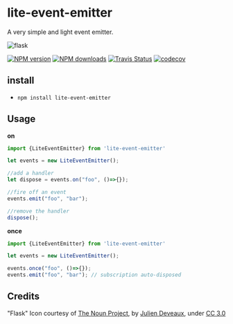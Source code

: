 # lite-event-emitter

A very simple and light event emitter. 

![flask](https://cloud.githubusercontent.com/assets/3584509/24398231/b01a59d0-13a0-11e7-8ed6-c033f97df9a9.png)

[![NPM version][npm-image]][npm-url]
[![NPM downloads][npm-downloads]][npm-url]
[![Travis Status][travis-image]][travis-url]
[![codecov](https://codecov.io/gh/MeirionHughes/lite-event-emitter/branch/master/graph/badge.svg)](https://codecov.io/gh/MeirionHughes/lite-event-emitter)

## install

* `npm install lite-event-emitter` 

## Usage

**on**
```ts
import {LiteEventEmitter} from 'lite-event-emitter'

let events = new LiteEventEmitter();

//add a handler
let dispose = events.on("foo", ()=>{});

//fire off an event
events.emit("foo", "bar");

//remove the handler
dispose();
```

**once**
```ts
import {LiteEventEmitter} from 'lite-event-emitter'

let events = new LiteEventEmitter();

events.once("foo", ()=>{});
events.emit("foo", "bar"); // subscription auto-disposed
```


## Credits
"Flask" Icon courtesy of [The Noun Project](https://thenounproject.com/), by [Julien Deveaux](https://thenounproject.com/Julihan/), under [CC 3.0](http://creativecommons.org/licenses/by/3.0/us/)

[npm-url]: https://npmjs.org/package/lite-event-emitter
[npm-image]: http://img.shields.io/npm/v/lite-event-emitter.svg
[npm-downloads]: http://img.shields.io/npm/dm/lite-event-emitter.svg
[travis-url]: https://travis-ci.org/MeirionHughes/lite-event-emitter
[travis-image]: https://img.shields.io/travis/MeirionHughes/lite-event-emitter/master.svg
